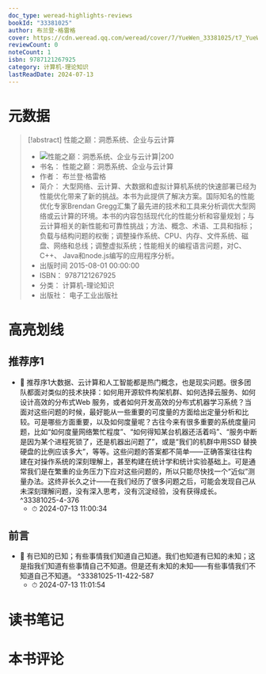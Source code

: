 ```yaml
---
doc_type: weread-highlights-reviews
bookId: "33381025"
author: 布兰登·格雷格
cover: https://cdn.weread.qq.com/weread/cover/7/YueWen_33381025/t7_YueWen_33381025.jpg
reviewCount: 0
noteCount: 1
isbn: 9787121267925
category: 计算机-理论知识
lastReadDate: 2024-07-13
---
```

# 元数据
> [!abstract] 性能之巅：洞悉系统、企业与云计算
> - ![ 性能之巅：洞悉系统、企业与云计算|200](https://cdn.weread.qq.com/weread/cover/7/YueWen_33381025/t7_YueWen_33381025.jpg)
> - 书名： 性能之巅：洞悉系统、企业与云计算
> - 作者： 布兰登·格雷格
> - 简介： 大型网络、云计算、大数据和虚拟计算机系统的快速部署已经为性能优化带来了新的挑战。本书为此提供了解决方案。国际知名的性能优化专家Brendan Gregg汇集了最先进的技术和工具来分析调优大型网络或云计算的环境。本书的内容包括现代化的性能分析和容量规划；与云计算相关的新性能和可靠性挑战；方法、概念、术语、工具和指标；负载与结构问题的权衡；调整操作系统、CPU、内存、文件系统、磁盘、网络和总线；调整虚拟系统；性能相关的编程语言问题，对C、 C++、 Java和node.js编写的应用程序分析。
> - 出版时间 2015-08-01 00:00:00
> - ISBN： 9787121267925
> - 分类： 计算机-理论知识
> - 出版社： 电子工业出版社

# 高亮划线

## 推荐序1


- 📌 推荐序1大数据、云计算和人工智能都是热门概念，也是现实问题。很多团队都面对类似的技术抉择：如何用开源软件构架机群、如何选择云服务、如何设计高效的分布式Web 服务，或者如何开发高效的分布式机器学习系统？当面对这些问题的时候，最好能从一些重要的可度量的方面给出定量分析和比较。可是哪些方面重要，以及如何度量呢？古往今来有很多重要的系统度量问题，比如“如何度量网络繁忙程度”、“如何得知某台机器还活着吗”、“服务中断是因为某个进程死锁了，还是机器出问题了”，或是“我们的机群中用SSD 替换硬盘的比例应该多大”，等等。这些问题的答案都不简单——正确答案往往构建在对操作系统的深刻理解上，甚至构建在统计学和统计实验基础上。可是通常我们是在繁重的业务压力下应对这些问题的，所以只能尽快找一个“近似”测量办法。这终非长久之计——在我们经历了很多问题之后，可能会发现自己从未深刻理解问题，没有深入思考，没有沉淀经验，没有获得成长。 ^33381025-4-376
    - ⏱ 2024-07-13 11:00:34 
## 前言


- 📌 有已知的已知；有些事情我们知道自己知道。我们也知道有已知的未知；这是指我们知道有些事情自己不知道。但是还有未知的未知——有些事情我们不知道自己不知道。 ^33381025-11-422-587
    - ⏱ 2024-07-13 11:01:54 
# 读书笔记

# 本书评论
